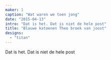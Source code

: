 ```yaml
---
maker: 1
caption: "Wat waren we toen jong"
date: "2015-04-13"
intro: "Dat is het. Dat is niet de hele post"
title: "Blauwe katoenen Theo broek van joost"
designs:
  - "titan"
---
```


Dat is het. Dat is niet de hele post
